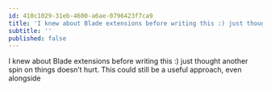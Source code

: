 ```yaml
---
id: 410c1029-31eb-4600-a6ae-0796423f7ca9
title: 'I knew about Blade extensions before writing this :) just thought another spin on things doesn’t…'
subtitle: ''
published: false
---
```




I knew about Blade extensions before writing this :) just thought another spin on things doesn’t hurt. This could still be a useful approach, even alongside